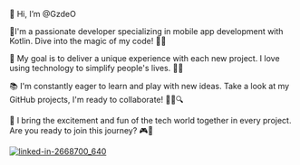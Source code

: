 

👋 Hi, I’m @GzdeO
  
💫I'm a passionate developer specializing in mobile app development with Kotlin. Dive into the magic of my code! 🚀📱

🌟 My goal is to deliver a unique experience with each new project. I love using technology to simplify people's lives. 🌈💡

📚 I'm constantly eager to learn and play with new ideas. Take a look at my GitHub projects, I'm ready to collaborate! 👨‍💻🔍

🎉 I bring the excitement and fun of the tech world together in every project. Are you ready to join this journey? 🎮🤝

[![linked-in-2668700_640](https://i.stack.imgur.com/gVE0j.png)](https://www.linkedin.com/in/g%C3%B6zde-%C3%B6-70570a244)




